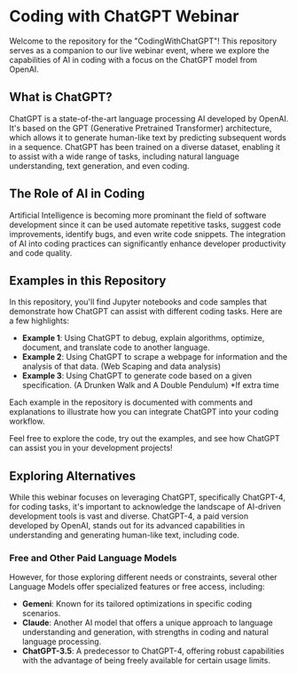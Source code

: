 # Coding with ChatGPT Webinar

Welcome to the repository for the "CodingWithChatGPT"! This repository serves as a companion to our live webinar event, where we explore the capabilities of AI in coding with a focus on the ChatGPT model from OpenAI.

## What is ChatGPT?

ChatGPT is a state-of-the-art language processing AI developed by OpenAI. It's based on the GPT (Generative Pretrained Transformer) architecture, which allows it to generate human-like text by predicting subsequent words in a sequence. ChatGPT has been trained on a diverse dataset, enabling it to assist with a wide range of tasks, including natural language understanding, text generation, and even coding.

## The Role of AI in Coding

Artificial Intelligence is becoming more prominant the field of software development since it can be used automate repetitive tasks, suggest code improvements, identify bugs, and even write code snippets. The integration of AI into coding practices can significantly enhance developer productivity and code quality.

## Examples in this Repository

In this repository, you'll find Jupyter notebooks and code samples that demonstrate how ChatGPT can assist with different coding tasks. Here are a few highlights:

- **Example 1**: Using ChatGPT to debug, explain algorithms, optimize, document, and translate code to another language.
- **Example 2**: Using ChatGPT to scrape a webpage for information and the analysis of that data. (Web Scaping and data analysis)
- **Example 3**: Using ChatGPT to generate code based on a given specification. (A Drunken Walk and A Double Pendulum) *If extra time


Each example in the repository is documented with comments and explanations to illustrate how you can integrate ChatGPT into your coding workflow.

Feel free to explore the code, try out the examples, and see how ChatGPT can assist you in your development projects!

## Exploring Alternatives

While this webinar focuses on leveraging ChatGPT, specifically ChatGPT-4, for coding tasks, it's important to acknowledge the landscape of AI-driven development tools is vast and diverse. ChatGPT-4, a paid version developed by OpenAI, stands out for its advanced capabilities in understanding and generating human-like text, including code.

### Free and Other Paid Language Models

However, for those exploring different needs or constraints, several other Language Models offer specialized features or free access, including:

- **Gemeni**: Known for its tailored optimizations in specific coding scenarios.
- **Claude**: Another AI model that offers a unique approach to language understanding and generation, with strengths in coding and natural language processing.
- **ChatGPT-3.5**: A predecessor to ChatGPT-4, offering robust capabilities with the advantage of being freely available for certain usage limits.

